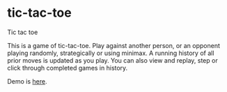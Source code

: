 # tic-tac-toe
 Tic tac toe

This is a game of tic-tac-toe. Play against another person, or an opponent playing randomly, strategically or using minimax. A running history of all prior moves is updated as you play. You can also view and replay, step or click through completed games in history.

Demo is [here](https://tic-tac-toe-8.netlify.app/).
